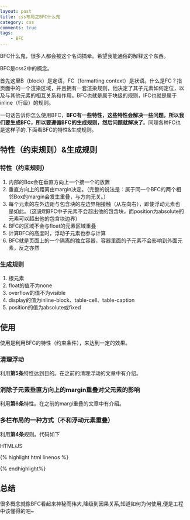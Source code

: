 ```yaml
---
layout: post
title: css布局之BFC什么鬼
category: css
comments: true
tags:
    - BFC
---
```


BFC什么鬼，很多人都会被这个名词搞晕。希望我能通俗的解释这个东西。

BFC是css2中的概念。

首先这里B（block）是定语，FC（formatting context）是状语。什么是FC？指页面中的一个渲染区域，并且拥有一套渲染规则，他决定了其子元素如何定位，以及与其他元素的相互关系和作用。BFC也就是属于块级的规则，IFC也就是属于inline（行级）的规则。

一句话告诉你怎么使用BFC，**BFC有一些特性，这些特性会解决一些问题，所以我们要生成BFC，所以要遵循BFC的生成规则，然后问题就解决了**。同理各种FC也是这样子的.下面看BFC的特性&生成规则。

## 特性（约束规则）&生成规则

### 特性（约束规则）

1. 内部的Box会在垂直方向上一个接一个的放置
2. 垂直方向上的距离由margin决定。（完整的说法是：属于同一个BFC的两个相邻Box的margin会发生重叠，与方向无关。）
3. 每个元素的左外边距与包含块的左边界相接触（从左向右），即使浮动元素也是如此。（这说明BFC中子元素不会超出他的包含块，而position为absolute的元素可以超出他的包含块边界）
4. BFC的区域不会与float的元素区域重叠
5. 计算BFC的高度时，浮动子元素也参与计算
6. BFC就是页面上的一个隔离的独立容器，容器里面的子元素不会影响到外面元素，反之亦然



### 生成规则

1. 根元素
2. float的值不为none
3. overflow的值不为visible
4. display的值为inline-block、table-cell、table-caption
5. position的值为absolute或fixed

## 使用

使用是利用BFC的特性（约束条件），来达到一定的效果。

### 清理浮动

利用**第5条**特性达到目的。在之前的清理浮动的文章中有介绍。

### 消除子元素垂直方向上的margin重叠对父元素的影响

利用**第6条**特性。在之前的margi重叠的文章中有介绍。

### 多栏布局的一种方式（不和浮动元素重叠）

利用**第4条**规则。代码如下

<div class="highlighter-header">HTML/JS</div>

{% highlight html linenos %}

<!DOCTYPE html>
<html>
<head>
  <style>
    html, body { height: 100%; width: 100%; margin: 0; padding: 0; }
    .left{
      background:pink;
      float: left;
      width:180px;
    }
    .center{
      background:lightyellow;
      overflow:hidden;

    }
    .right{
      background: lightblue;
      width:180px;
      float:right;
    }
  </style>


</head>

<body class="claro">
  <div class="container">
    <div class="left">
    </div>
    <div class="right">
    </div>
    <div class="center">
    </div>
  </div>
</body>

</html>
{% endhighlight%}

## 总结

很多概念就像BFC看起来神秘而伟大,降级到因果关系,知道如何为何使用,便是工程中该懂得的吧~
